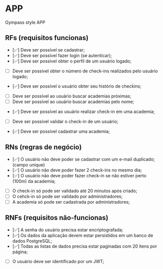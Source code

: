 # APP

Gympass style APP

## RFs (requisitos funcionas)

- [✅] Deve ser possível se cadastrar;
- [✅] Deve ser possível fazer login (se autenticar);
- [✅] Deve ser possível obter o perfil de um usuário logado;
- [ ] Deve ser possível obter o número de check-ins realizados pelo usuário logado;
- [✅] Deve ser possível o usuário obter seu histório de checkins;
- [ ] Deve ser possível ao usuário buscar academias próximas;
- [ ] Deve ser possível ao usuário buscar academias pelo nome;
- [✅] Deve ser possível ao usuário realizar check-in em uma academia;
- [ ] Deve ser possível validar o check-in de um usuário;
- [✅] Deve ser possível cadastrar uma academia;

## RNs (regras de negócio)

- [✅] O usuário não deve poder se cadastrar com um e-mail duplicado; (campo unique)
- [✅] O usuário não deve poder fazer 2 check-ins no mesmo dia;
- [✅] O usuário não deve poder fazer check-in se não estiver perto (100m) da academia;
- [ ] O check-in só pode ser validado até 20 minutos após criado;
- [ ] O cehck-in só pode ser validado por administradores;
- [ ] A academia só pode ser cadastrada por administradores;

## RNFs (requisitos não-funcionas)

- [✅] A senha do usuário precisa estar encriptografada;
- [✅] Os dados da aplicação devem estar persistidos em um banco de dados PostgreSQL;
- [✅] Todas as listas de dados precisa estar paginadas com 20 itens por página;
- [ ] O usuário deve ser identificado por um JWT;
